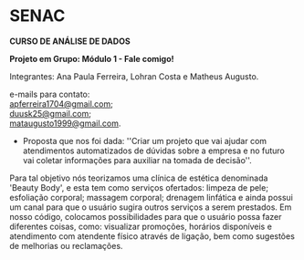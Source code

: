 # SENAC
**CURSO DE ANÁLISE DE DADOS**

**Projeto em Grupo: Módulo 1 - Fale comigo!**

Integrantes: Ana Paula Ferreira, Lohran Costa e Matheus Augusto. <br /> 

e-mails para contato: <br /> 
apferreira1704@gmail.com; <br /> 
duusk25@gmail.com; <br /> 
mataugusto1999@gmail.com. <br /> 


- Proposta que nos foi dada:
''Criar um projeto que vai ajudar com atendimentos automatizados de dúvidas sobre a empresa e no futuro vai coletar informações para auxiliar na tomada de decisão''.

Para tal objetivo nós teorizamos uma clínica de estética denominada 'Beauty Body', e esta tem como serviços ofertados: limpeza de pele; esfoliação corporal; massagem 
corporal; drenagem linfática e ainda possui um canal para que o usuário sugira outros serviços a serem prestados.
Em nosso código, colocamos possibilidades para que o usuário possa fazer diferentes coisas, como: visualizar promoções, horários disponíveis e atendimento com atendente 
físico através de ligação, bem como sugestões de melhorias ou reclamações.

